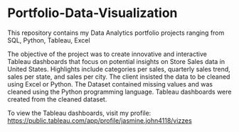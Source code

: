 # Portfolio-Data-Visualization
This repository contains my Data Analytics portfolio projects ranging from SQL, Python, Tableau, Excel

The objective of the project was to create innovative and interactive Tableau dashboards that focus on potential insights on Store Sales data in United States. Highlights include categories per sales, quarterly sales trend, sales per state, and sales per city. The client insisted the data to be cleaned using Excel or Python. The Dataset contained missing values and was cleaned using the Python programming language. Tableau dashboards were created from the cleaned dataset.

To view the Tableau dashboards, visit my profile: https://public.tableau.com/app/profile/jasmine.john4118/vizzes 
